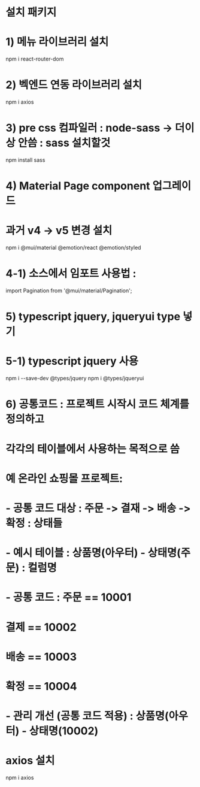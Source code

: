# 설치 패키지 
# 1) 메뉴 라이브러리 설치
npm i react-router-dom

# 2) 벡엔드 연동 라이브러리 설치
npm i axios

# 3) pre css 컴파일러 : node-sass -> 더이상 안씀 : sass 설치할것
<!-- npm i node-sass -->
npm install sass
# 4) Material Page component 업그레이드 
# 과거 v4 -> v5 변경 설치
npm i @mui/material @emotion/react @emotion/styled

# 4-1) 소스에서 임포트 사용법 : <Pagination />
import Pagination from '@mui/material/Pagination';

# 5) typescript jquery, jqueryui type 넣기
# 5-1) typescript jquery 사용
npm i --save-dev @types/jquery
npm i @types/jqueryui

 # 6) 공통코드 : 프로젝트 시작시 코드 체계를 정의하고 
 # 각각의 테이블에서 사용하는 목적으로 씀
 # 예 온라인 쇼핑몰 프로젝트:
 # - 공통 코드 대상 : 주문 -> 결재 -> 배송 -> 확정 : 상태들
 # - 예시 테이블 : 상품명(아우터) - 상태명(주문) : 컬럼명
 # - 공통 코드 : 주문 == 10001
 #              결제 == 10002
 #              배송 == 10003
 #              확정 == 10004
 # - 관리 개선 (공통 코드 적용) : 상품명(아우터) - 상태명(10002) 

 # axios 설치
 npm i axios
